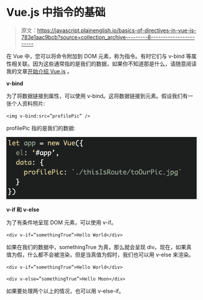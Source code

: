 # Vue.js 中指令的基础

> 原文：<https://javascript.plainenglish.io/basics-of-directives-in-vue-js-783e1aac9bcb?source=collection_archive---------8----------------------->

在 Vue 中，您可以将命令附加到 DOM 元素，称为指令。有时它们与 v-bind 等属性相关联。因为这些通常指的是我们的数据，如果你不知道那是什么，请随意阅读我的文章[开始介绍 Vue.js](https://medium.com/@eselbeus/beginner-intro-to-vue-js-72b8a1053736) 。

**v-bind**

为了将数据链接到属性，可以使用 v-bind。这将数据链接到元素。假设我们有一张个人资料照片:

`<img v-bind:src=”profilePic” />`

profilePic 指的是我们的数据:

![](img/25da2b768721cd31bbba87eac484d5dd.png)

**v-if 和 v-else**

为了有条件地呈现 DOM 元素，可以使用 v-if。

`<div v-if=”somethingTrue”>Hello World</div>`

如果在我们的数据中，somethingTrue 为真，那么就会呈现 div。现在，如果真值为假，什么都不会被渲染，但是当真值为假时，我们也可以用 v-else 来渲染。

`<div v-if=”somethingTrue”>Hello World</div>`

`<div v-else=”somethingTrue”>Hello Moon</div>`

如果要处理两个以上的情况，也可以用 v-else-if。